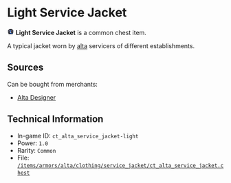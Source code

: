 # Light Service Jacket

<img src="https://raw.githubusercontent.com/Ceterai/Enternia/main/items/armors/alta/clothing/service_jacket/icon.png" alt="Light Service Jacket icon" loading="lazy" height="16px" width="auto" /> **Light Service Jacket** is a common chest item.

A typical jacket worn by [alta](https://ceterai.github.io/MyEnternia/Wiki/Tags/Alta) servicers of different establishments.

## Sources

Can be bought from merchants:

- [Alta Designer](https://ceterai.github.io/MyEnternia/Wiki/AltaDesigner)

## Technical Information

- In-game ID: `ct_alta_service_jacket-light`
- Power: `1.0`
- Rarity: `Common`
- File: [`/items/armors/alta/clothing/service_jacket/ct_alta_service_jacket.chest`](https://github.com/Ceterai/Enternia/blob/main/items/armors/alta/clothing/service_jacket/ct_alta_service_jacket.chest)
